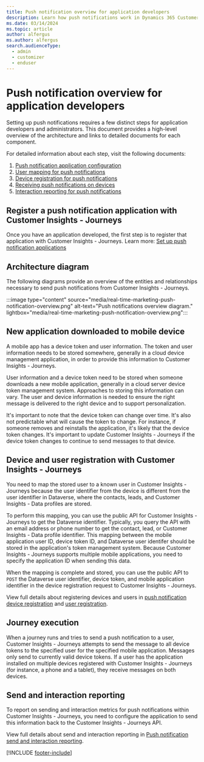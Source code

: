 ```yaml
---
title: Push notification overview for application developers
description: Learn how push notifications work in Dynamics 365 Customer Insights - Journeys.
ms.date: 03/14/2024
ms.topic: article
author: alfergus
ms.author: alfergus
search.audienceType: 
  - admin
  - customizer
  - enduser
---
```


# Push notification overview for application developers

Setting up push notifications requires a few distinct steps for application developers and administrators. This document provides a high-level overview of the architecture and links to detailed documents for each component.

For detailed information about each step, visit the following documents:

1. [Push notification application configuration](push-notifications-setup.md)
1. [User mapping for push notifications](real-time-marketing-push-user-mapping.md)
1. [Device registration for push notifications](developer-push-device-registration.md)
1. [Receiving push notifications on devices](developer-notifications.md)
1. [Interaction reporting for push notifications](developer-push-interactions.md)

## Register a push notification application with Customer Insights - Journeys

Once you have an application developed, the first step is to register that application with Customer Insights - Journeys. Learn more: [Set up push notification applications](push-notifications-setup.md)

## Architecture diagram

The following diagrams provide an overview of the entities and relationships necessary to send push notifications from Customer Insights - Journeys.

:::image type="content" source="media/real-time-marketing-push-notification-overview.png" alt-text="Push notifications overview diagram." lightbox="media/real-time-marketing-push-notification-overview.png":::

## New application downloaded to mobile device

A mobile app has a device token and user information. The token and user information needs to be stored somewhere, generally in a cloud device management application, in order to provide this information to Customer Insights - Journeys.

User information and a device token need to be stored when someone downloads a new mobile application, generally in a cloud server device token management system. Approaches to storing this information can vary. The user and device information is needed to ensure the right message is delivered to the right device and to support personalization.

It's important to note that the device token can change over time. It's also not predictable what will cause the token to change. For instance, if someone removes and reinstalls the application, it's likely that the device token changes. It's important to update Customer Insights - Journeys if the device token changes to continue to send messages to that device.

## Device and user registration with Customer Insights - Journeys

You need to map the stored user to a known user in Customer Insights - Journeys because the user identifier from the device is different from the user identifier in Dataverse, where the contacts, leads, and Customer Insights - Data profiles are stored.

To perform this mapping, you can use the public API for Customer Insights - Journeys to get the Dataverse identifier. Typically, you query the API with an email address or phone number to get the contact, lead, or Customer Insights - Data profile identifier. This mapping between the mobile application user ID, device token ID, and Dataverse user identifer should be stored in the application's token management system. Because Customer Insights - Journeys supports multiple mobile applications, you need to specify the application ID when sending this data.

When the mapping is complete and stored, you can use the public API to `POST` the Dataverse user identifier, device token, and mobile application identifier in the device registration request to Customer Insights - Journeys.

View full details about registering devices and users in [push notification device registration](developer-push-device-registration.md) and [user registration](real-time-marketing-push-user-mapping.md).

## Journey execution

When a journey runs and tries to send a push notification to a user, Customer Insights - Journeys attempts to send the message to all device tokens to the specified user for the specified mobile application. Messages only send to currently valid device tokens. If a user has the application installed on multiple devices registered with Customer Insights - Journeys (for instance, a phone and a tablet), they receive messages on both devices.

## Send and interaction reporting

To report on sending and interaction metrics for push notifications within Customer Insights - Journeys, you need to configure the application to send this information back to the Customer Insights - Journeys API.

View full details about send and interaction reporting in [Push notification send and interaction reporting](developer-notifications.md).

[!INCLUDE [footer-include](./includes/footer-banner.md)]